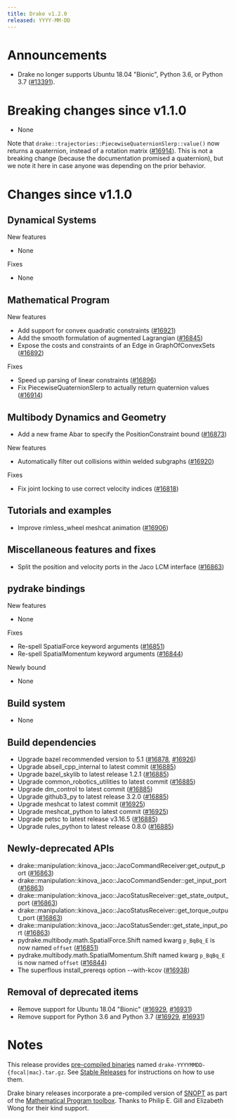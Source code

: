 ```yaml
---
title: Drake v1.2.0
released: YYYY-MM-DD
---
```


# Announcements

* Drake no longer supports Ubuntu 18.04 "Bionic", Python 3.6, or Python 3.7
  ([#13391][_#13391]).

# Breaking changes since v1.1.0

* None

Note that ``drake::trajectories::PiecewiseQuaternionSlerp::value()`` now returns
a quaternion, instead of a rotation matrix ([#16914][_#16914]). This is not a
breaking change (because the documentation promised a quaternion), but we note
it here in case anyone was depending on the prior behavior.

# Changes since v1.1.0

## Dynamical Systems

<!-- <relnotes for systems go here> -->

New features

* None

Fixes

* None

## Mathematical Program

<!-- <relnotes for solvers go here> -->

New features

* Add support for convex quadratic constraints ([#16921][_#16921])
* Add the smooth formulation of augmented Lagrangian ([#16845][_#16845])
* Expose the costs and constraints of an Edge in GraphOfConvexSets ([#16892][_#16892])

Fixes

* Speed up parsing of linear constraints ([#16896][_#16896])
* Fix PiecewiseQuaternionSlerp to actually return quaternion values ([#16914][_#16914])

## Multibody Dynamics and Geometry

<!-- <relnotes for geometry,multibody go here> -->

* Add a new frame Abar to specify the PositionConstraint bound ([#16873][_#16873])

New features

* Automatically filter out collisions within welded subgraphs ([#16920][_#16920])

Fixes

* Fix joint locking to use correct velocity indices ([#16818][_#16818])

## Tutorials and examples

<!-- <relnotes for examples,tutorials go here> -->

* Improve rimless_wheel meshcat animation ([#16906][_#16906])

## Miscellaneous features and fixes

<!-- <relnotes for common,math,lcm,lcmtypes,manipulation,perception go here> -->

* Split the position and velocity ports in the Jaco LCM interface ([#16863][_#16863])

## pydrake bindings

<!-- <relnotes for bindings go here> -->

New features

* None

Fixes

* Re-spell SpatialForce keyword arguments ([#16851][_#16851])
* Re-spell SpatialMomentum keyword arguments ([#16844][_#16844])

Newly bound

* None

## Build system

<!-- <relnotes for cmake,doc,setup,third_party,tools go here> -->

* None

## Build dependencies

<!-- Manually relocate any "Upgrade foo_external to latest" lines to here, -->
<!-- and then sort them alphabetically. -->

* Upgrade bazel recommended version to 5.1 ([#16878][_#16878], [#16926][_#16926])
* Upgrade abseil_cpp_internal to latest commit ([#16885][_#16885])
* Upgrade bazel_skylib to latest release 1.2.1 ([#16885][_#16885])
* Upgrade common_robotics_utilities to latest commit ([#16885][_#16885])
* Upgrade dm_control to latest commit ([#16885][_#16885])
* Upgrade github3_py to latest release 3.2.0 ([#16885][_#16885])
* Upgrade meshcat to latest commit ([#16925][_#16925])
* Upgrade meshcat_python to latest commit ([#16925][_#16925])
* Upgrade petsc to latest release v3.16.5 ([#16885][_#16885])
* Upgrade rules_python to latest release 0.8.0 ([#16885][_#16885])

## Newly-deprecated APIs

* drake::manipulation::kinova_jaco::JacoCommandReceiver:get_output_port ([#16863][_#16863])
* drake::manipulation::kinova_jaco::JacoCommandSender::get_input_port ([#16863][_#16863])
* drake::manipulation::kinova_jaco::JacoStatusReceiver::get_state_output_port ([#16863][_#16863])
* drake::manipulation::kinova_jaco::JacoStatusReceiver::get_torque_output_port ([#16863][_#16863])
* drake::manipulation::kinova_jaco::JacoStatusSender::get_state_input_port ([#16863][_#16863])
* pydrake.multibody.math.SpatialForce.Shift named kwarg ``p_BqBq_E`` is now named ``offset`` ([#16851][_#16851])
* pydrake.multibody.math.SpatialMomentum.Shift named kwarg ``p_BqBq_E`` is now named ``offset``  ([#16844][_#16844])
* The superflous install_prereqs option --with-kcov ([#16938][_#16938])

## Removal of deprecated items

* Remove support for Ubuntu 18.04 "Bionic" ([#16929][_#16929], [#16931][_#16931])
* Remove support for Python 3.6 and Python 3.7 ([#16929][_#16929], [#16931][_#16931])

# Notes

This release provides [pre-compiled binaries](https://github.com/RobotLocomotion/drake/releases/tag/v1.2.0) named
``drake-YYYYMMDD-{focal|mac}.tar.gz``. See [Stable Releases](/from_binary.html#stable-releases) for instructions on how to use them.

Drake binary releases incorporate a pre-compiled version of [SNOPT](https://ccom.ucsd.edu/~optimizers/solvers/snopt/) as part of the
[Mathematical Program toolbox](https://drake.mit.edu/doxygen_cxx/group__solvers.html). Thanks to
Philip E. Gill and Elizabeth Wong for their kind support.

<!-- <begin issue links> -->
[_#13391]: https://github.com/RobotLocomotion/drake/pull/13391
[_#16818]: https://github.com/RobotLocomotion/drake/pull/16818
[_#16844]: https://github.com/RobotLocomotion/drake/pull/16844
[_#16845]: https://github.com/RobotLocomotion/drake/pull/16845
[_#16851]: https://github.com/RobotLocomotion/drake/pull/16851
[_#16863]: https://github.com/RobotLocomotion/drake/pull/16863
[_#16873]: https://github.com/RobotLocomotion/drake/pull/16873
[_#16878]: https://github.com/RobotLocomotion/drake/pull/16878
[_#16885]: https://github.com/RobotLocomotion/drake/pull/16885
[_#16892]: https://github.com/RobotLocomotion/drake/pull/16892
[_#16896]: https://github.com/RobotLocomotion/drake/pull/16896
[_#16906]: https://github.com/RobotLocomotion/drake/pull/16906
[_#16914]: https://github.com/RobotLocomotion/drake/pull/16914
[_#16920]: https://github.com/RobotLocomotion/drake/pull/16920
[_#16921]: https://github.com/RobotLocomotion/drake/pull/16921
[_#16925]: https://github.com/RobotLocomotion/drake/pull/16925
[_#16926]: https://github.com/RobotLocomotion/drake/pull/16926
[_#16929]: https://github.com/RobotLocomotion/drake/pull/16929
[_#16931]: https://github.com/RobotLocomotion/drake/pull/16931
[_#16938]: https://github.com/RobotLocomotion/drake/pull/16938
<!-- <end issue links> -->

<!--
  Current oldest_commit c79c94b0afcf2b2691f81b5a27e15dd32a5c3a23 (exclusive).
  Current newest_commit 797c496cd49c54d709a2f387b59f0bb7e528fb62 (inclusive).
-->
